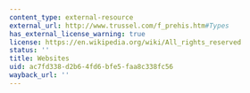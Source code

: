 ```yaml
---
content_type: external-resource
external_url: http://www.trussel.com/f_prehis.htm#Types
has_external_license_warning: true
license: https://en.wikipedia.org/wiki/All_rights_reserved
status: ''
title: Websites
uid: ac7fd338-d2b6-4fd6-bfe5-faa8c338fc56
wayback_url: ''
---
```

